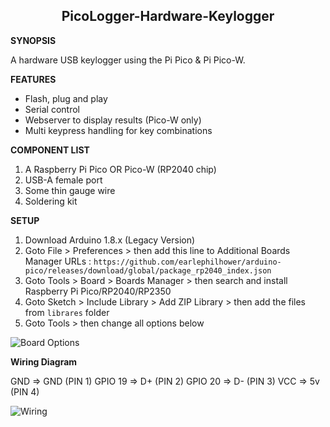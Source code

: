 <h2 align="center"> PicoLogger-Hardware-Keylogger </h2>

**SYNOPSIS**

A hardware USB keylogger using the Pi Pico &amp; Pi Pico-W.

**FEATURES**
- Flash, plug and play
- Serial control
- Webserver to display results (Pico-W only)
- Multi keypress handling for key combinations

**COMPONENT LIST**
1. A Raspberry Pi Pico OR Pico-W (RP2040 chip)
2. USB-A female port
3. Some thin gauge wire
4. Soldering kit

**SETUP**
1. Download Arduino 1.8.x (Legacy Version)
2. Goto File > Preferences > then add this line to Additional Boards Manager URLs : `https://github.com/earlephilhower/arduino-pico/releases/download/global/package_rp2040_index.json`
3. Goto Tools > Board > Boards Manager > then search and install Raspberry Pi Pico/RP2040/RP2350
4. Goto Sketch > Include Library > Add ZIP Library > then add the files from `librares` folder
5. Goto Tools > then change all options below

![Board Options](https://github.com/user-attachments/assets/338ac8da-0fd3-4127-92bc-af3d02d599d4)


**Wiring Diagram**

GND     =>  GND (PIN 1)
GPIO 19 =>  D+ (PIN 2)
GPIO 20 =>  D- (PIN 3)
VCC     =>  5v (PIN 4)

![Wiring](https://github.com/user-attachments/assets/9933fdf4-d53e-4493-8b7b-34116efe050c)
